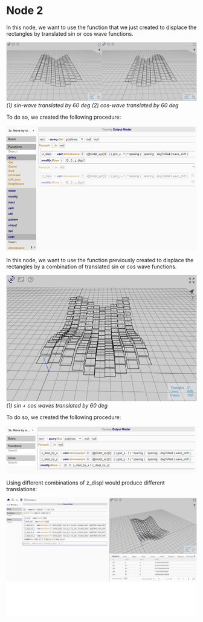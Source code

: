 # Node 2

In this node, we want to use the function that we just created to displace the rectangles by translated sin or cos wave functions. 

![Result](./imgs/6.3.5-node3a-endresult.png)
*(1) sin-wave translated by 60 deg (2) cos-wave translated by 60 deg*

To do so, we created the following procedure:

![Procedure](./imgs/6.3.5-node3a-procedure.png)

In this node, we want to use the function previously created to displace the rectangles by a combination of translated sin or cos wave functions. 

![Result](./imgs/6.3.6-node3b-endresult.png)
*(1) sin + cos waves translated by 60 deg*

To do so, we created the following procedure:

![Procedure](./imgs/6.3.6-node3b-procedure.png)

Using different combinations of z_displ would produce different translations:

![Variations](./imgs/6.3.4-example2-node2-variations.gif)